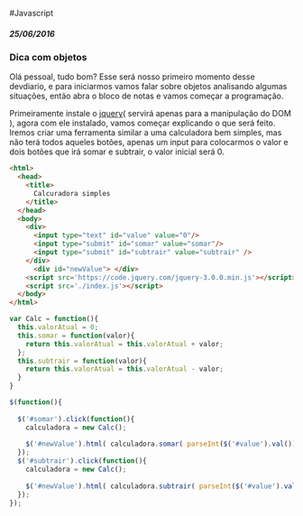 

#Javascript

##### 25/06/2016

### Dica com objetos

Olá pessoal, tudo bom? Esse será nosso primeiro momento desse devdiario, e para iniciarmos vamos falar sobre objetos analisando algumas situações, então abra o bloco de notas e vamos começar a programação.

Primeiramente instale o [jquery](https://jquery.com/)( servirá apenas para a manipulação do DOM ), agora com ele instalado, vamos começar explicando o que será feito. Iremos criar uma ferramenta similar a uma calculadora bem simples, mas não terá todos aqueles botões, apenas um input para colocarmos o valor e dois botões que irá somar e subtrair, o valor inicial será 0.

```html
<html>
  <head>
    <title>
      Calcuradora simples
    </title>
  </head>
  <body>
    <div>
      <input type="text" id="value" value="0"/>
      <input type="submit" id="somar" value="somar"/>
      <input type="submit" id="subtrair" value="subtrair" />
    </div>
      <div id="newValue"> </div>
    <script src='https://code.jquery.com/jquery-3.0.0.min.js'></script>
    <script src='./index.js'></script>
  </body>
</html>
```

```javascript
var Calc = function(){
  this.valorAtual = 0;
  this.somar = function(valor){
    return this.valorAtual = this.valorAtual + valor;
  };
  this.subtrair = function(valor){
    return this.valorAtual = this.valorAtual - valor;
  }
}

$(function(){
  
  $('#somar').click(function(){
    calculadora = new Calc();
    
    $('#newValue').html( calculadora.somar( parseInt($('#value').val()) ) );
  });
  $('#subtrair').click(function(){
    calculadora = new Calc();
    
    $('#newValue').html( calculadora.subtrair( parseInt($('#value').val()) ) );
  });
});
```

